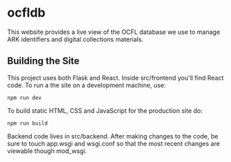 # ocfldb

This website provides a live view of the OCFL database we use to manage ARK identifiers and digital collections materials. 

## Building the Site

This project uses both Flask and React. Inside src/frontend you'll find React code. To run a the site on a development machine, 
use:

```console
npm run dev
```

To build static HTML, CSS and JavaScript for the production site do:

```console
npm run build
```

Backend code lives in src/backend. After making changes to the code, be sure to touch app.wsgi and wsgi.conf so that the 
most recent changes are viewable though mod_wsgi. 
